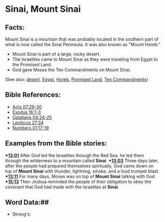 # Sinai, Mount Sinai #

## Facts: ##

Mount Sinai is a mountain that was probably located in the southern part of what is now called the Sinai Peninsula. It was also known as "Mount Horeb."

* Mount Sinai is part of a large, rocky desert.
* The Israelites came to Mount Sinai as they were traveling from Egypt to the Promised Land.
* God gave Moses the Ten Commandments on Mount Sinai.

(See also: [desert](../other/desert.md), [Egypt](../other/egypt.md), [Horeb](../other/horeb.md), [Promised Land](../kt/promisedland.md), [Ten Commandments](../other/tencommandments.md))

## Bible References: ##

* [Acts 07:29-30](rc://en/tn/help/act/07/29)
* [Exodus 16:1-3](rc://en/tn/help/exo/16/01)
* [Galatians 04:24-25](rc://en/tn/help/gal/04/24)
* [Leviticus 27:34](rc://en/tn/help/lev/27/34)
* [Numbers 01:17-19](rc://en/tn/help/num/01/17)

## Examples from the Bible stories: ##

  __*[13:01](rc://en/tn/help/obs/13/01)__ After God led the Israelites through the Red Sea, he led them through the wilderness to a mountain called __Sinai__.
  __*[13:03](rc://en/tn/help/obs/13/03)__ Three days later, after the people had prepared themselves spiritually, God came down on top of __Mount Sinai__ with thunder, lightning, smoke, and a loud trumpet blast.
  __*[13:11](rc://en/tn/help/obs/13/11)__ For many days, Moses was on top of __Mount Sinai__ talking with God.
  __*[15:13](rc://en/tn/help/obs/15/13)__ Then Joshua reminded the people of their obligation to obey the covenant that God had made with the Israelites at __Sinai__.

## Word Data:##

* Strong's: 

